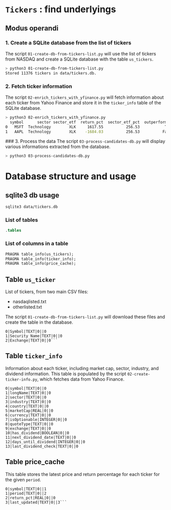 # `Tickers` : find underlyings

## Modus operandi

### 1. Create a SQLite database from the list of tickers
The script `01-create-db-from-tickers-list.py` will use the  list of tickers from NASDAQ and create a SQLite database with the table `us_tickers`.

```bash
> python3 01-create-db-from-tickers-list.py
Stored 11376 tickers in data/tickers.db.
```

### 2. Fetch ticker information
The script `02-enrich_tickers_with_yfinance.py` will fetch information about each ticker from Yahoo Finance and store it in the `ticker_info` table of the SQLite database.

```bash
> python3 02-enrich_tickers_with_yfinance.py
  symbol      sector sector_etf  return_pct  sector_etf_pct  outperforming  has_dividend days_until_dividend evaluated_at
0   MSFT  Technology        XLK     1617.55          256.53           True             1                None   2025-06-01
1   AAPL  Technology        XLK    -1684.03          256.53          False             1                None   2025-06-01
```

### 3. Process the data
The script `03-process-candidates-db.py` will display various informations extracted from the database.

```bash
> python3 03-process-candidates-db.py
```



# Database structure and usage

## sqlite3 db usage
```bash
sqlite3 data/tickers.db
```

### List of tables
```sql
.tables
```

### List of columns in a table
```sql
PRAGMA table_info(us_tickers);
PRAGMA table_info(ticker_info);
PRAGMA table_info(price_cache);
```

## Table `us_ticker`
List of tickers, from two main CSV files:
- nasdaqlisted.txt
- otherlisted.txt

The script `01-create-db-from-tickers-list.py` will download these files and create the table in the database.

```Txt
0|Symbol|TEXT|0||0
1|Security Name|TEXT|0||0
2|Exchange|TEXT|0||0```
```

## Table `ticker_info`
Information about each ticker, including market cap, sector, industry, and dividend information. This table is populated by the script `02-create-ticker-info.py`, which fetches data from Yahoo Finance.
```Txt
0|symbol|TEXT|0||0
1|longName|TEXT|0||0
2|sector|TEXT|0||0
3|industry|TEXT|0||0
4|country|TEXT|0||0
5|marketCap|REAL|0||0
6|currency|TEXT|0||0
7|isOptionable|INTEGER|0||0
8|quoteType|TEXT|0||0
9|exchange|TEXT|0||0
10|has_dividend|BOOLEAN|0||0
11|next_dividend_date|TEXT|0||0
12|days_until_dividend|INTEGER|0||0
13|last_dividend_check|TEXT|0||0
```

## Table price_cache
This table stores the latest price and return percentage for each ticker for the given `period`.
```Txt
0|symbol|TEXT|0||1
1|period|TEXT|0||2
2|return_pct|REAL|0||0
3|last_updated|TEXT|0||3```

